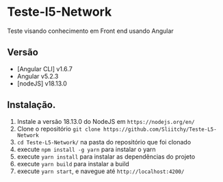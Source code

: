 # Teste-l5-Network
Teste visando conhecimento em Front end usando Angular

## Versão
* [Angular CLI] v1.6.7
* Angular v5.2.3
* [nodeJS] v18.13.0

## Instalação.
1. Instale a versão 18.13.0 do NodeJS em `https://nodejs.org/en/`
1. Clone o repositório `git clone https://github.com/Sliitchy/Teste-L5-Network`
1. `cd Teste-L5-Network/` na pasta do repositório que foi clonado
1. execute `npm install -g yarn` para instalar o yarn
1. execute `yarn install` para instalar as dependências do projeto
1. execute `yarn build` para instalar a build
1. execute `yarn start`, e navegue até `http://localhost:4200/`


